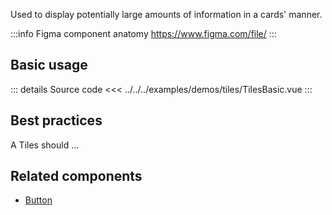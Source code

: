 Used to display potentially large amounts of information in a cards' manner.

:::info Figma component anatomy
https://www.figma.com/file/
:::

## Basic usage

<TilesBasic />

::: details Source code
<<< ../../../examples/demos/tiles/TilesBasic.vue
:::

## Best practices

A Tiles should ...

## Related components

- [Button](/components/button/button.doc)
